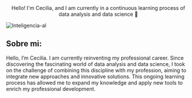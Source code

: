 
<div align= "center" >
 Hello! I'm Cecilia, and I am currently in a continuous learning process of data analysis and data science 👋
</h1>
</div>

![Inteligencia-al](https://github.com/user-attachments/assets/056377fe-8ac9-466e-bb7d-604ab1ae63ad)
 >

## Sobre mi:
Hello, I’m Cecilia. I am currently reinventing my professional career. Since discovering the fascinating world of data analysis and data science, I took on the challenge of combining this discipline with my profession, aiming to integrate new approaches and innovative solutions. This ongoing learning process has allowed me to expand my knowledge and apply new tools to enrich my professional development.


